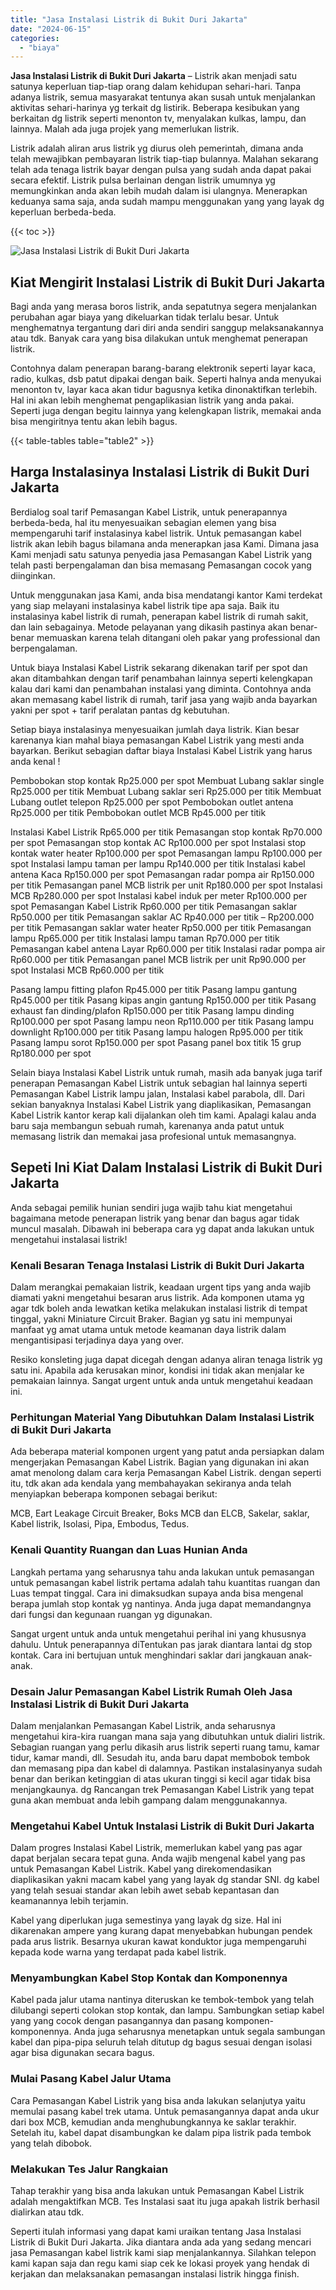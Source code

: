 ```yaml
---
title: "Jasa Instalasi Listrik di Bukit Duri Jakarta"
date: "2024-06-15"
categories: 
  - "biaya"
---
```


**Jasa Instalasi Listrik di Bukit Duri Jakarta** – Listrik akan menjadi satu satunya keperluan tiap-tiap orang dalam kehidupan sehari-hari. Tanpa adanya listrik, semua masyarakat tentunya akan susah untuk menjalankan aktivitas sehari-harinya yg terkait dg listirik. Beberapa kesibukan yang berkaitan dg listrik seperti menonton tv, menyalakan kulkas, lampu, dan lainnya. Malah ada juga projek yang memerlukan listrik.

Listrik adalah aliran arus listrik yg diurus oleh pemerintah, dimana anda telah mewajibkan pembayaran listrik tiap-tiap bulannya. Malahan sekarang telah ada tenaga listrik bayar dengan pulsa yang sudah anda dapat pakai secara efektif. Listrik pulsa berlainan dengan listrik umumnya yg memungkinkan anda akan lebih mudah dalam isi ulangnya. Menerapkan keduanya sama saja, anda sudah mampu menggunakan yang yang layak dg keperluan berbeda-beda.

{{< toc >}}

![Jasa Instalasi Listrik di Bukit Duri Jakarta](/images/instalasi-listrik-murah09.png)

## Kiat Mengirit Instalasi Listrik di Bukit Duri Jakarta

Bagi anda yang merasa boros listrik, anda sepatutnya segera menjalankan perubahan agar biaya yang dikeluarkan tidak terlalu besar. Untuk menghematnya tergantung dari diri anda sendiri sanggup melaksanakannya atau tdk. Banyak cara yang bisa dilakukan untuk menghemat penerapan listrik.

Contohnya dalam penerapan barang-barang elektronik seperti layar kaca, radio, kulkas, dsb patut dipakai dengan baik. Seperti halnya anda menyukai menonton tv, layar kaca akan tidur bagusnya ketika dinonaktifkan terlebih. Hal ini akan lebih menghemat pengaplikasian listrik yang anda pakai. Seperti juga dengan begitu lainnya yang kelengkapan listrik, memakai anda bisa mengiritnya tentu akan lebih bagus.

{{< table-tables table="table2" >}}

## Harga Instalasinya Instalasi Listrik di Bukit Duri Jakarta

Berdialog soal tarif Pemasangan Kabel Listrik, untuk penerapannya berbeda-beda, hal itu menyesuaikan sebagian elemen yang bisa mempengaruhi tarif instalasinya kabel listrik. Untuk pemasangan kabel listrik akan lebih bagus bilamana anda menerapkan jasa Kami. Dimana jasa Kami menjadi satu satunya penyedia jasa Pemasangan Kabel Listrik yang telah pasti berpengalaman dan bisa memasang Pemasangan cocok yang diinginkan.

Untuk menggunakan jasa Kami, anda bisa mendatangi kantor Kami terdekat yang siap melayani instalasinya kabel listrik tipe apa saja. Baik itu instalasinya kabel listrik di rumah, penerapan kabel listrik di rumah sakit, dan lain sebagainya. Metode pelayanan yang dikasih pastinya akan benar-benar memuaskan karena telah ditangani oleh pakar yang professional dan berpengalaman.

Untuk biaya Instalasi Kabel Listrik sekarang dikenakan tarif per spot dan akan ditambahkan dengan tarif penambahan lainnya seperti kelengkapan kalau dari kami dan penambahan instalasi yang diminta. Contohnya anda akan memasang kabel listrik di rumah, tarif jasa yang wajib anda bayarkan yakni per spot + tarif peralatan pantas dg kebutuhan.

Setiap biaya instalasinya menyesuaikan jumlah daya listrik. Kian besar karenanya kian mahal biaya pemasangan Kabel Listrik yang mesti anda bayarkan. Berikut sebagian daftar biaya Instalasi Kabel Listrik yang harus anda kenal !

Pembobokan stop kontak Rp25.000 per spot Membuat Lubang saklar single Rp25.000 per titik Membuat Lubang saklar seri Rp25.000 per titik Membuat Lubang outlet telepon Rp25.000 per spot Pembobokan outlet antena Rp25.000 per titik Pembobokan outlet MCB Rp45.000 per titik

Instalasi Kabel Listrik Rp65.000 per titik Pemasangan stop kontak Rp70.000 per spot Pemasangan stop kontak AC Rp100.000 per spot Instalasi stop kontak water heater Rp100.000 per spot Pemasangan lampu Rp100.000 per spot Instalasi lampu taman per lampu Rp140.000 per titik Instalasi kabel antena Kaca Rp150.000 per spot Pemasangan radar pompa air Rp150.000 per titik Pemasangan panel MCB listrik per unit Rp180.000 per spot Instalasi MCB Rp280.000 per spot Instalasi kabel induk per meter Rp100.000 per spot Pemasangan Kabel Listrik Rp60.000 per titik Pemasangan saklar Rp50.000 per titik Pemasangan saklar AC Rp40.000 per titik – Rp200.000 per titik Pemasangan saklar water heater Rp50.000 per titik Pemasangan lampu Rp65.000 per titik Instalasi lampu taman Rp70.000 per titik Pemasangan kabel antena Layar Rp60.000 per titik Instalasi radar pompa air Rp60.000 per titik Pemasangan panel MCB listrik per unit Rp90.000 per spot Instalasi MCB Rp60.000 per titik

Pasang lampu fitting plafon Rp45.000 per titik Pasang lampu gantung Rp45.000 per titik Pasang kipas angin gantung Rp150.000 per titik Pasang exhaust fan dinding/plafon Rp150.000 per titik Pasang lampu dinding Rp100.000 per spot Pasang lampu neon Rp110.000 per titik Pasang lampu downlight Rp100.000 per titik Pasang lampu halogen Rp95.000 per titik Pasang lampu sorot Rp150.000 per spot Pasang panel box titik 15 grup Rp180.000 per spot

Selain biaya Instalasi Kabel Listrik untuk rumah, masih ada banyak juga tarif penerapan Pemasangan Kabel Listrik untuk sebagian hal lainnya seperti Pemasangan Kabel Listrik lampu jalan, Instalasi kabel parabola, dll. Dari sekian banyaknya Instalasi Kabel Listrik yang diaplikasikan, Pemasangan Kabel Listrik kantor kerap kali dijalankan oleh tim kami. Apalagi kalau anda baru saja membangun sebuah rumah, karenanya anda patut untuk memasang listrik dan memakai jasa profesional untuk memasangnya.

## Sepeti Ini Kiat Dalam Instalasi Listrik di Bukit Duri Jakarta


Anda sebagai pemilik hunian sendiri juga wajib tahu kiat mengetahui bagaimana metode penerapan listrik yang benar dan bagus agar tidak muncul masalah. Dibawah ini beberapa cara yg dapat anda lakukan untuk mengetahui instalasai listrik!

### Kenali Besaran Tenaga Instalasi Listrik di Bukit Duri Jakarta

Dalam merangkai pemakaian listrik, keadaan urgent tips yang anda wajib diamati yakni mengetahui besaran arus listrik. Ada komponen utama yg agar tdk boleh anda lewatkan ketika melakukan instalasi listrik di tempat tinggal, yakni Miniature Circuit Braker. Bagian yg satu ini mempunyai manfaat yg amat utama untuk metode keamanan daya listrik dalam mengantisipasi terjadinya daya yang over.

Resiko konsleting juga dapat dicegah dengan adanya aliran tenaga listrik yg satu ini. Apabila ada kerusakan minor, kondisi ini tidak akan menjalar ke pemakaian lainnya. Sangat urgent untuk anda untuk mengetahui keadaan ini.

### Perhitungan Material Yang Dibutuhkan Dalam Instalasi Listrik di Bukit Duri Jakarta

Ada beberapa material komponen urgent yang patut anda persiapkan dalam mengerjakan Pemasangan Kabel Listrik. Bagian yang digunakan ini akan amat menolong dalam cara kerja Pemasangan Kabel Listrik. dengan seperti itu, tdk akan ada kendala yang membahayakan sekiranya anda telah menyiapkan beberapa komponen sebagai berikut:

MCB, Eart Leakage Circuit Breaker, Boks MCB dan ELCB, Sakelar, saklar, Kabel listrik, Isolasi, Pipa, Embodus, Tedus.

### Kenali Quantity Ruangan dan Luas Hunian Anda

Langkah pertama yang seharusnya tahu anda lakukan untuk pemasangan untuk pemasangan kabel listrik pertama adalah tahu kuantitas ruangan dan Luas tempat tinggal. Cara ini dimaksudkan supaya anda bisa mengenal berapa jumlah stop kontak yg nantinya. Anda juga dapat memandangnya dari fungsi dan kegunaan ruangan yg digunakan.

Sangat urgent untuk anda untuk mengetahui perihal ini yang khususnya dahulu. Untuk penerapannya diTentukan pas jarak diantara lantai dg stop kontak. Cara ini bertujuan untuk menghindari saklar dari jangkauan anak-anak.

### Desain Jalur Pemasangan Kabel Listrik Rumah Oleh Jasa Instalasi Listrik di Bukit Duri Jakarta

Dalam menjalankan Pemasangan Kabel Listrik, anda seharusnya mengetahui kira-kira ruangan mana saja yang dibutuhkan untuk dialiri listrik. Sebagian ruangan yang perlu dikasih arus listrik seperti ruang tamu, kamar tidur, kamar mandi, dll. Sesudah itu, anda baru dapat membobok tembok dan memasang pipa dan kabel di dalamnya. Pastikan instalasinyanya sudah benar dan berikan ketinggian di atas ukuran tinggi si kecil agar tidak bisa menjangkaunya. dg Rancangan trek Pemasangan Kabel Listrik yang tepat guna akan membuat anda lebih gampang dalam menggunakannya.

### Mengetahui Kabel Untuk Instalasi Listrik di Bukit Duri Jakarta

Dalam progres Instalasi Kabel Listrik, memerlukan kabel yang pas agar dapat berjalan secara tepat guna. Anda wajib mengenal kabel yang pas untuk Pemasangan Kabel Listrik. Kabel yang direkomendasikan diaplikasikan yakni macam kabel yang yang layak dg standar SNI. dg kabel yang telah sesuai standar akan lebih awet sebab kepantasan dan keamanannya lebih terjamin.

Kabel yang diperlukan juga semestinya yang layak dg size. Hal ini dikarenakan ampere yang kurang dapat menyebabkan hubungan pendek pada arus listrik. Besarnya ukuran kawat konduktor juga mempengaruhi kepada kode warna yang terdapat pada kabel listrik.

### Menyambungkan Kabel Stop Kontak dan Komponennya

Kabel pada jalur utama nantinya diteruskan ke tembok-tembok yang telah dilubangi seperti colokan stop kontak, dan lampu. Sambungkan setiap kabel yang yang cocok dengan pasangannya dan pasang komponen-komponennya. Anda juga seharusnya menetapkan untuk segala sambungan kabel dan pipa-pipa seluruh telah ditutup dg bagus sesuai dengan isolasi agar bisa digunakan secara bagus.

### Mulai Pasang Kabel Jalur Utama

Cara Pemasangan Kabel Listrik yang bisa anda lakukan selanjutya yaitu memulai pasang kabel trek utama. Untuk pemasangannya dapat anda ukur dari box MCB, kemudian anda menghubungkannya ke saklar terakhir. Setelah itu, kabel dapat disambungkan ke dalam pipa listrik pada tembok yang telah dibobok.

### Melakukan Tes Jalur Rangkaian

Tahap terakhir yang bisa anda lakukan untuk Pemasangan Kabel Listrik adalah mengaktifkan MCB. Tes Instalasi saat itu juga apakah listrik berhasil dialirkan atau tdk.

Seperti itulah informasi yang dapat kami uraikan tentang Jasa Instalasi Listrik di Bukit Duri Jakarta. Jika diantara anda ada yang sedang mencari jasa Pemasangan kabel listrik kami siap menjalankannya. Silahkan telepon kami kapan saja dan regu kami siap cek ke lokasi proyek yang hendak di kerjakan dan melaksanakan pemasangan instalasi listrik hingga finish.
